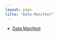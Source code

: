 ```yaml
---
layout: page
title: "Data Manifest"
---
```


  - [Data Manifest](https://r-class.github.io/cpp-528-fall-2021-group-01/analysis/utilities_master/)
